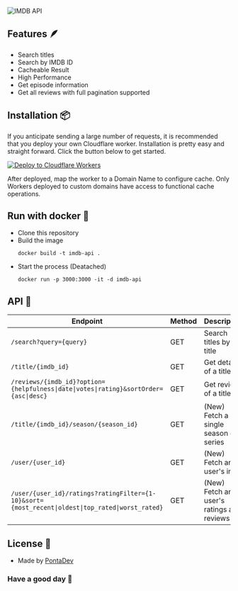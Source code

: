 ![IMDB API](https://user-images.githubusercontent.com/51857187/170807293-a52d8141-f743-4501-82e5-55e3d4286e61.jpg)

## Features 🪶

- Search titles
- Search by IMDB ID
- Cacheable Result
- High Performance
- Get episode information
- Get all reviews with full pagination supported

## Installation 📦

If you anticipate sending a large number of requests, it is recommended that you deploy your own Cloudflare worker. Installation is pretty easy and straight forward. Click the button below to get started.

[![Deploy to Cloudflare Workers](https://deploy.workers.cloudflare.com/button)](https://deploy.workers.cloudflare.com/?url=https://github.com/ngotuananh101/imdb)

After deployed, map the worker to a Domain Name to configure cache. Only Workers deployed to custom domains have access to functional cache operations.

## Run with docker 🐋

- Clone this repository
- Build the image
  ```
  docker build -t imdb-api .
  ```
- Start the process (Deatached)
  ```
  docker run -p 3000:3000 -it -d imdb-api
  ```

## API 📡

| Endpoint                                                                                         | Method | Description                               |
| ------------------------------------------------------------------------------------------------ | ------ | ----------------------------------------- |
| `/search?query={query}`                                                                          | GET    | Search titles by title                    |
| `/title/{imdb_id}`                                                                               | GET    | Get details of a title                    |
| `/reviews/{imdb_id}?option={helpfulness\|date\|votes\|rating}&sortOrder={asc\|desc}`             | GET    | Get reviews of a title                    |
| `/title/{imdb_id}/season/{season_id}`                                                            | GET    | (New) Fetch a single season of a series   |
| `/user/{user_id}`                                                                                | GET    | (New) Fetch an user's info                |
| `/user/{user_id}/ratings?ratingFilter={1-10}&sort={most_recent\|oldest\|top_rated\|worst_rated}` | GET    | (New) Fetch an user's ratings and reviews |

## License 🎯

- Made by [PontaDev](https://github.com/ngotuananh101)

### Have a good day 🤘

